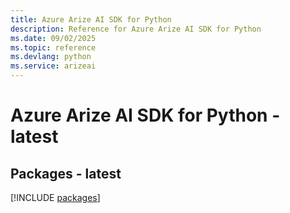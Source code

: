 ```yaml
---
title: Azure Arize AI SDK for Python
description: Reference for Azure Arize AI SDK for Python
ms.date: 09/02/2025
ms.topic: reference
ms.devlang: python
ms.service: arizeai
---
```

# Azure Arize AI SDK for Python - latest
## Packages - latest
[!INCLUDE [packages](arize-ai-index.md)]